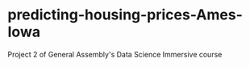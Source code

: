 # predicting-housing-prices-Ames-Iowa
Project 2 of General Assembly's Data Science Immersive course
